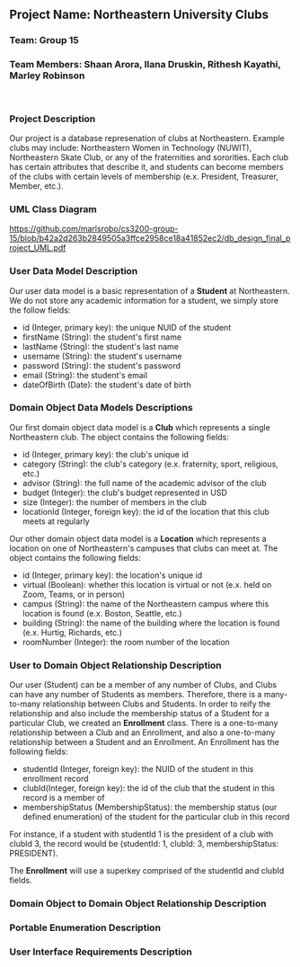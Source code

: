 ## Project Name: Northeastern University Clubs
### Team: Group 15
### Team Members: Shaan Arora, Ilana Druskin, Rithesh Kayathi, Marley Robinson
</br>  

### Project Description  
Our project is a database represenation of clubs at Northeastern. Example clubs may include: Northeastern Women in Technology (NUWIT), Northeastern Skate Club, or any of the fraternities and sororities. Each club has certain attributes that describe it, and students can become members of the clubs with certain levels of membership (e.x. President, Treasurer, Member, etc.).  

### UML Class Diagram  
https://github.com/marlsrobo/cs3200-group-15/blob/b42a2d263b2849505a3ffce2958ce18a41852ec2/db_design_final_project_UML.pdf

### User Data Model Description  

Our user data model is a basic representation of a **Student** at Northeastern. We do not store any academic information for a student, we simply store the follow fields:
- id (Integer, primary key): the unique NUID of the student 
- firstName (String): the student's first name
- lastName (String): the student's last name
- username (String): the student's username
- password (String): the student's password
- email (String): the student's email
- dateOfBirth (Date): the student's date of birth

### Domain Object Data Models Descriptions

Our first domain object data model is a **Club** which represents a single Northeastern club. The object contains the following fields:  
- id (Integer, primary key): the club's unique id
- category (String): the club's category (e.x. fraternity, sport, religious, etc.)
- advisor (String): the full name of the academic advisor of the club
- budget (Integer): the club's budget represented in USD
- size (Integer): the number of members in the club
- locationId (Integer, foreign key): the id of the location that this club meets at regularly

Our other domain object data model is a **Location** which represents a location on one of Northeastern's campuses that clubs can meet at. The object contains the following fields:
- id (Integer, primary key): the location's unique id
- virtual (Boolean): whether this location is virtual or not (e.x. held on Zoom, Teams, or in person)
- campus (String): the name of the Northeastern campus where this location is found (e.x. Boston, Seattle, etc.)
- building (String): the name of the building where the location is found (e.x. Hurtig, Richards, etc.)
- roomNumber (Integer): the room number of the location

### User to Domain Object Relationship Description

Our user (Student) can be a member of any number of Clubs, and Clubs can have any number of Students as members. Therefore, there is a many-to-many relationship between Clubs and Students. In order to reify the relationship and also include the membership status of a Student for a particular Club, we created an **Enrollment** class. There is a one-to-many relationship between a Club and an Enrollment, and also a one-to-many relationship between a Student and an Enrollment. An Enrollment has the following fields:
- studentId (Integer, foreign key): the NUID of the student in this enrollment record
- clubId(Integer, foreign key): the id of the club that the student in this record is a member of
- membershipStatus (MembershipStatus): the membership status (our defined enumeration) of the student for the particular club in this record

For instance, if a student with studentId 1 is the president of a club with clubId 3, the record would be (studentId: 1, clubId: 3, membershipStatus: PRESIDENT). 

The **Enrollment** will use a superkey comprised of the studentId and clubId fields.

### Domain Object to Domain Object Relationship Description

### Portable Enumeration Description

### User Interface Requirements Description
